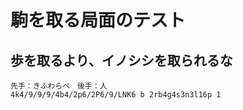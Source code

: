 # 駒を取る局面のテスト

## 歩を取るより、イノシシを取られるな

```
先手：きふわらべ　後手：人
4k4/9/9/9/4b4/2p6/2P6/9/LNK6 b 2rb4g4s3n3l16p 1
```
